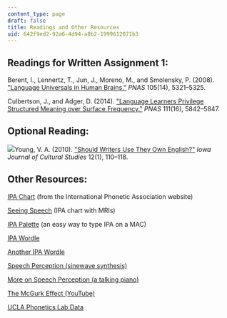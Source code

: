 ```yaml
---
content_type: page
draft: false
title: Readings and Other Resources
uid: 642f9ed2-92a6-4d94-a8b2-1999612071b3
---
```

## Readings for Written Assignment 1:

Berent, I., Lennertz, T., Jun, J., Moreno, M., and Smolensky, P. (2008). ["Language Universals in Human Brains."](https://www.pnas.org/doi/10.1073/pnas.0801469105) *PNAS* 105(14), 5321–5325.

Culbertson, J., and Adger, D. (2014). ["Language Learners Privilege Structured Meaning over Surface Frequency."](https://www.pnas.org/doi/10.1073/pnas.1320525111) *PNAS* 111(16), 5842–5847.

## Optional Reading:

[![](https://canvas.mit.edu/images/svg-icons/svg_icon_download.svg)](https://canvas.mit.edu/courses/13495/files/2153439/download?download_frd=1)Young, V. A. (2010). ["Should Writers Use They Own English?"](https://pubs.lib.uiowa.edu/ijcs/article/id/29866/) *Iowa Journal of Cultural Studies* 12(1), 110–118.

## Other Resources:

[IPA Chart](https://www.internationalphoneticassociation.org/IPAcharts/inter_chart_2018/IPA_2018.html) (from the International Phonetic Association website)

[Seeing Speech](https://www.seeingspeech.ac.uk/ipa-charts/) (IPA chart with MRIs)

[IPA Palette](https://www.blugs.com/IPAPalette/) (an easy way to type IPA on a MAC)

[IPA Wordle](https://manishearth.github.io/ipadle/?fbclid=IwAR3i7eP3JxLqsIMP3rbSOkgaw3UMwLdL_JwCMzW7Kx4JDZ3LcVjfb5NoF3E)

[Another IPA Wordle](https://heardle.glitch.me/?fbclid=IwAR23TCWW0pyYZ8UYxDILHxcNy8jJkzvrX8yw5DhRdnlndn2R0SC1GijBCzk)

[Speech Perception (sinewave synthesis)](https://haskinslabs.org/research/features-and-demos/sinewave-synthesis)

[More on Speech Perception (a talking piano)](https://www.futilitycloset.com/2021/11/07/key-testimony/)

[The McGurk Effect (YouTube)](https://www.youtube.com/watch?v=aFPtc8BVdJk)

[UCLA Phonetics Lab Data](http://www.phonetics.ucla.edu/index/sounds.html)